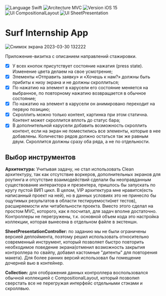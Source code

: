 ![Language Swift](https://user-images.githubusercontent.com/98527464/221845339-7f3d150f-e55d-4ce5-b286-0a79a3f86d96.svg)
![Arcitecture MVC](https://user-images.githubusercontent.com/98527464/221843408-9a856d94-7958-456b-9373-1ca1e91f79ea.svg)
![Version iOS 15](https://user-images.githubusercontent.com/98527464/221845480-4f89a7a3-a924-4690-a3a1-dd513128bdbf.svg)
![UI CompositionalLayout](https://user-images.githubusercontent.com/98527464/221845878-366bd2eb-99aa-403e-b6e6-bc1e4cd27354.svg)
![UI SheetPresentation](https://user-images.githubusercontent.com/98527464/221845880-a9a3dd2b-beac-4e20-9c7d-a9fa2eadd588.svg)

# Surf Internship App

![Снимок экрана 2023-03-30 132222](https://user-images.githubusercontent.com/98527464/228807170-e5fb5ea1-ddd6-4240-8b97-8c627e99eee9.png)

Приложение-визитка с описанием направлений стажировки.
- [x]  У всех кнопок присутствует состояние нажатия (press state). Изменение цвета делаем на свое усмотрение;
- [x]  Элементы «Отправить заявку» и «Хочешь к нам?» должны быть прибиты к низу экрана и не должны скроллиться;
- [x]  По нажатию на элемент в карусели его состояние меняется на выбранное, по повторному нажатию возвращается в обычное состояние;
- [x]  По нажатию на элемент в карусели он анимировано переходит на первую позицию;
- [x]  Скроллить можно только контент, картинка при этом статична. Контент может скроллится вплоть до статус бара;
- [x]  В дополнительной карусели добавить возможность скроллить контент, если на экран не поместились все элементы, которые в нее добавлены. Количество рядов должно остаться так же равным двум. Скроллится должны сразу оба ряда, а не по отдельности.

## Выбор инструментов

**Архитектура:** Учитывая задачу, не стал использовать Clean архитектуру, так как отсутствие воркеров, дополнительных экранов для роутинга и отсутствие взаимодействий сделали бы неоправданным существование интерактора и презентера, пришлось бы запускать по кругу пустой ВИП цикл.
В целом, VIP архитектура мне нравится(есть написанный проект на ней), но в данных условиях это не принесло бы ощутимых результатов в области тестируемости(нет тестов), расширяемости или читабельности проекта. Вместо этого сделал на простом MVC, которого, как я посчитал, для задач вполне достаточно. Контроллеры не перегружены, т.к. основной объем кода это настройка коллекции, которая вынесена в отдельном файле в экстеншн.

**SheetPresentationController:** по заданию мы не были ограничены версией деплоймента, поэтому решил использовать относительно современный инструмент, который позволяет быстро повторить необходимое поведение экрана(отменил возможность закрытия контроллера по свайпу, добавил кастомные "дитенты" для повторения макета). Для более ранних версий использовал бы помещение дочерней вью в контейнер.

**Collection:** для отображения данных контроллера воспользовался обычной коллекцией с  CompositionalLayout, который позволил сверстать все не перегружая интерфейс отдельными стэками и скроллвью.
